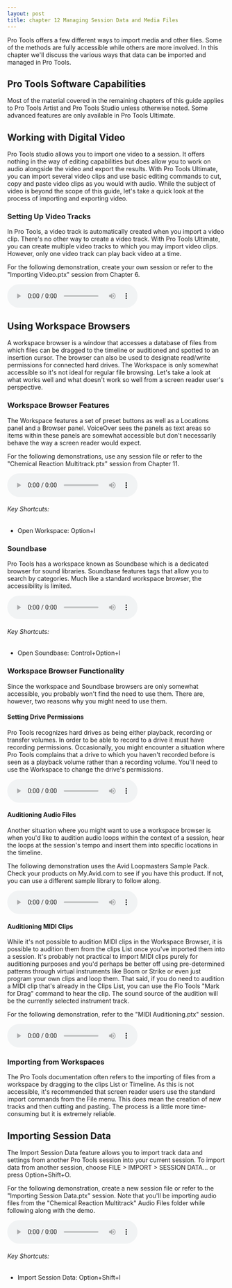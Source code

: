 ```yaml
---
layout: post
title: chapter 12 Managing Session Data and Media Files
---
```


Pro Tools offers a few different ways to import media and other files. Some of the methods are fully accessible while others are more involved. In this chapter we'll discuss the various ways that data can be imported and managed in Pro Tools.

<!--more-->

## Pro Tools Software Capabilities
Most of the material covered in the remaining chapters of this guide applies to Pro Tools Artist and Pro Tools Studio unless otherwise noted. Some advanced features are only available in Pro Tools Ultimate.

## Working with Digital Video
Pro Tools studio allows you to import one video to a session. It offers nothing in the way of editing capabilities but does allow you to work on audio alongside the video and export the results. With Pro Tools Ultimate, you can import several video clips and use basic editing commands to cut, copy and paste video clips as you would with audio. While the subject of video is beyond the scope of this guide, let's take a quick look at the process of importing and exporting video.

### Setting Up Video Tracks
In Pro Tools, a video track is automatically created when you import a video clip. There's no other way to create a video track. With Pro Tools Ultimate, you can create multiple video tracks to which you may import video clips. However, only one video track can play back video at a time.

For the following demonstration, create your own session or refer to the "Importing Video.ptx" session from Chapter 6.

<audio controls><source src='https://raw.githubusercontent.com/PTAccess/PTAccess.github.io/master/audio/132 Setting Up Video Tracks.m4a'></audio>

## Using Workspace Browsers
A workspace browser is a window that accesses a database of files from which files can be dragged to the timeline or auditioned and spotted to an insertion cursor. The browser can also be used to designate read/write permissions for connected hard drives. The Workspace is only somewhat accessible so it's not ideal for regular file browsing. Let's take a look at what works well and what doesn't work so well from a screen reader user's perspective.

### Workspace Browser Features
The Workspace features a set of preset buttons as well as a Locations panel and a Browser panel. VoiceOver sees the panels as text areas so items within these panels are somewhat accessible but don't necessarily behave the way a screen reader would expect.

For the following demonstrations, use any session file or refer to the "Chemical Reaction Multitrack.ptx" session from Chapter 11.

<audio controls><source src='https://raw.githubusercontent.com/PTAccess/PTAccess.github.io/master/audio/133 Workspace Browser Features.m4a'></audio>

###### Key Shortcuts:

* Open Workspace: Option+I

### Soundbase
Pro Tools has a workspace known as Soundbase which is a dedicated browser for sound libraries. Soundbase  features tags that allow you to search by categories. Much like a standard workspace browser, the accessibility is limited.

<audio controls><source src='https://raw.githubusercontent.com/PTAccess/PTAccess.github.io/master/audio/134 Soundbase.m4a'></audio>

###### Key Shortcuts:

* Open Soundbase: Control+Option+I

### Workspace Browser Functionality
Since the workspace and Soundbase browsers are only somewhat accessible, you probably won't find the need to use them. There are, however, two reasons why you might need to use them.

#### Setting Drive Permissions
Pro Tools recognizes hard drives as being either playback, recording or transfer volumes. In order to be able to record to a drive it must have recording permissions. Occasionally, you might encounter a situation where Pro Tools complains that a drive to which you haven't recorded before is seen as a playback volume rather than a recording volume. You'll need to use the Workspace to change the drive's permissions.

<audio controls><source src='https://raw.githubusercontent.com/PTAccess/PTAccess.github.io/master/audio/135 Setting Drive Permissions.m4a'></audio>

#### Auditioning Audio Files
Another situation where you might want to use a workspace browser is when you'd like to audition audio loops within the context of a session, hear the loops at the session's tempo and insert them into specific locations in the timeline. 

The following demonstration uses the Avid Loopmasters Sample Pack. Check your products on My.Avid.com to see if you have this product. If not, you can use a different sample library to follow along.

<audio controls><source src='https://raw.githubusercontent.com/PTAccess/PTAccess.github.io/master/audio/136 Auditioning Audio Files.m4a'></audio>

#### Auditioning MIDI Clips
While it's not possible to audition MIDI clips in the Workspace Browser, it is possible to audition them from the clips List once you've imported them into a session. It's probably not practical to import MIDI clips purely for auditioning purposes and you'd perhaps be better off using pre-determined patterns through virtual instruments like Boom or Strike or even just program your own clips and loop them. That said, if you do need to audition a MIDI clip that's already in the Clips List, you can use the Flo Tools "Mark for Drag" command to hear the clip. The sound source of the audition will be the currently selected instrument track.

For the following demonstration, refer to the "MIDI Auditioning.ptx" session.

<audio controls><source src='https://raw.githubusercontent.com/PTAccess/PTAccess.github.io/master/audio/137 Auditioning MIDI Clips.m4a'></audio>

### Importing from Workspaces
The Pro Tools documentation often refers to the importing of files from a workspace by dragging to the clips List or Timeline. As this is not accessible, it's recommended that screen reader users use the standard import commands from the File menu. This does mean the creation of new tracks and then cutting and pasting. The process is a little more time-consuming but it is extremely reliable.

## Importing Session Data
The Import Session Data feature allows you to import track data and settings from another Pro Tools session into your current session. To import data from another session, choose FILE > IMPORT > SESSION DATA... or press Option+Shift+O.

For the following demonstration, create a new session file or refer to the "Importing Session Data.ptx" session. Note that you'll be importing audio files from the "Chemical Reaction Multitrack" Audio Files folder while following along with the demo.

<audio controls><source src='https://raw.githubusercontent.com/PTAccess/PTAccess.github.io/master/audio/138 Importing Session Data.m4a'></audio>

###### Key Shortcuts:

* Import Session Data: Option+Shift+I

